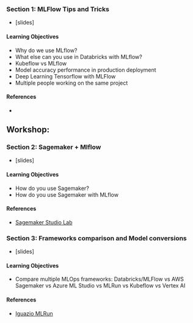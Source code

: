 ### Section 1:  MLFlow Tips and Tricks 
* [slides]

#### Learning Objectives

* Why do we use MLflow?
* What else can you use in Databricks with MLflow?
* Kubeflow vs MLflow
* Model accuracy performance in production deployment
* Deep Learning Tensorflow with MLFlow
* Multiple people working on the same project

#### References
* 

## Workshop: 

### Section 2: Sagemaker + Mlflow  
* [slides]

#### Learning Objectives
* How do you use Sagemaker?
* How do you use Sagemaker with MLflow

#### References
* [Sagemaker Studio Lab](https://aws.amazon.com/sagemaker/studio-lab/)

### Section 3: Frameworks comparison and Model conversions 
* [slides]

#### Learning Objectives
* Compare multiple MLOps frameworks:  Databricks/MLFlow vs AWS Sagemaker vs Azure ML Studio vs MLRun vs Kubeflow vs Vertex AI

#### References

* [Iguazio MLRun](https://docs.google.com/presentation/d/1s3la0x7GJd2-8WSUXFRMb3UTjG-OVc4j/edit?usp=sharing&ouid=114367115509726512575&rtpof=true&sd=true)

